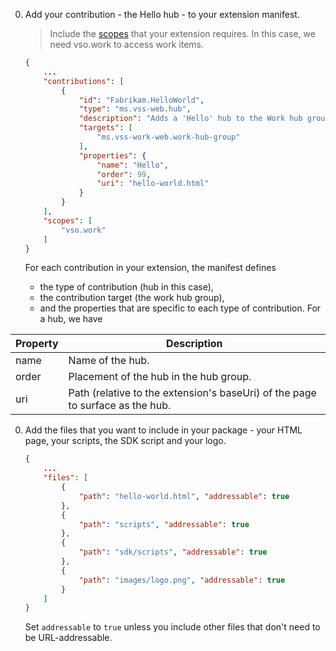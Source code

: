 0. Add your contribution - the Hello hub - to your extension manifest.

	> Include the [scopes](../../develop/manifest.md#scopes) that your extension requires.
	> In this case, we need vso.work to access work items.

	```json
	{
		...
	    "contributions": [
			{
	            "id": "Fabrikam.HelloWorld",
	            "type": "ms.vss-web.hub",
	            "description": "Adds a 'Hello' hub to the Work hub group.",
	            "targets": [
	                "ms.vss-work-web.work-hub-group"
	            ],
	            "properties": {
	                "name": "Hello",
	                "order": 99,
	                "uri": "hello-world.html"
	            }
	        }
		],
		"scopes": [
			"vso.work"
		]
    }
	```

	For each contribution in your extension, the manifest defines
	
	- the type of contribution (hub in this case),
	- the contribution target (the work hub group),
	- and the properties that are specific to each type of contribution. For a hub, we have

| Property | Description |
| --- | --- |
| name | Name of the hub. |
| order | Placement of the hub in the hub group. |
| uri | Path (relative to the extension's baseUri) of the page to surface as the hub. |

0. Add the files that you want to include in your package - your HTML page, your scripts, the SDK script and your logo.

	```json
	{
		...
	    "files": [
			{
				"path": "hello-world.html", "addressable": true
			},
			{
				"path": "scripts", "addressable": true
			},
			{
				"path": "sdk/scripts", "addressable": true
			},
			{
				"path": "images/logo.png", "addressable": true
			}
		]
    }
	```

	Set `addressable` to `true` unless you include other files that don't need to be URL-addressable.
